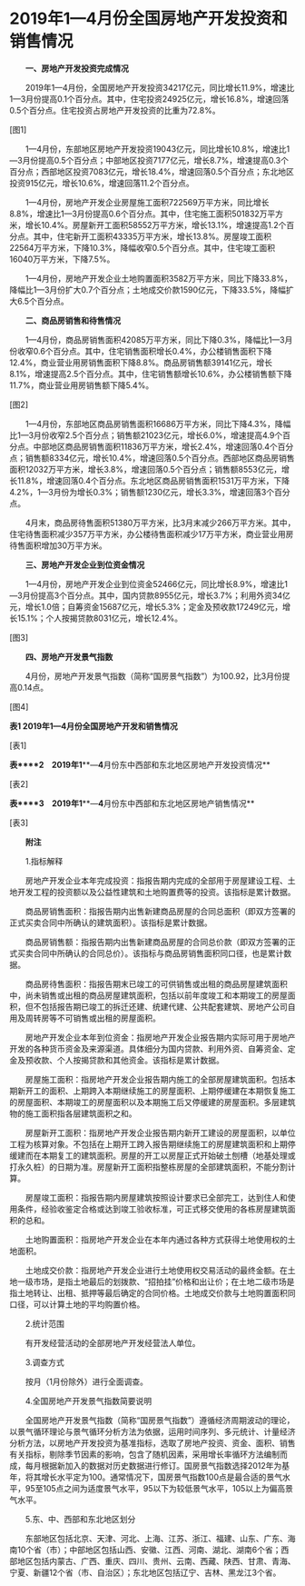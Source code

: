 # 2019年1—4月份全国房地产开发投资和销售情况

　　**一、房地产开发投资完成情况**

　　2019年1—4月份，全国房地产开发投资34217亿元，同比增长11.9%，增速比1—3月份提高0.1个百分点。其中，住宅投资24925亿元，增长16.8%，增速回落0.5个百分点。住宅投资占房地产开发投资的比重为72.8%。

\[图1\]

　　1—4月份，东部地区房地产开发投资19043亿元，同比增长10.8%，增速比1—3月份提高0.5个百分点；中部地区投资7177亿元，增长8.7%，增速提高0.3个百分点；西部地区投资7083亿元，增长18.4%，增速回落0.5个百分点；东北地区投资915亿元，增长10.6%，增速回落11.2个百分点。

　　1—4月份，房地产开发企业房屋施工面积722569万平方米，同比增长8.8%，增速比1—3月份提高0.6个百分点。其中，住宅施工面积501832万平方米，增长10.4%。房屋新开工面积58552万平方米，增长13.1%，增速提高1.2个百分点。其中，住宅新开工面积43335万平方米，增长13.8%。房屋竣工面积22564万平方米，下降10.3%，降幅收窄0.5个百分点。其中，住宅竣工面积16040万平方米，下降7.5%。

　　1—4月份，房地产开发企业土地购置面积3582万平方米，同比下降33.8%，降幅比1—3月份扩大0.7个百分点；土地成交价款1590亿元，下降33.5%，降幅扩大6.5个百分点。

　　**二、商品房销售和待售情况**

　　1—4月份，商品房销售面积42085万平方米，同比下降0.3%，降幅比1—3月份收窄0.6个百分点。其中，住宅销售面积增长0.4%，办公楼销售面积下降12.4%，商业营业用房销售面积下降8.8%。商品房销售额39141亿元，增长8.1%，增速提高2.5个百分点。其中，住宅销售额增长10.6%，办公楼销售额下降11.7%，商业营业用房销售额下降5.4%。

\[图2\]

　　1—4月份，东部地区商品房销售面积16686万平方米，同比下降4.3%，降幅比1—3月份收窄2.5个百分点；销售额21023亿元，增长6.0%，增速提高4.9个百分点。中部地区商品房销售面积11836万平方米，增长2.4%，增速回落0.4个百分点；销售额8334亿元，增长10.4%，增速回落0.5个百分点。西部地区商品房销售面积12032万平方米，增长3.8%，增速回落0.5个百分点；销售额8553亿元，增长11.8%，增速回落0.4个百分点。东北地区商品房销售面积1531万平方米，下降4.2%，1—3月份为增长0.3%；销售额1230亿元，增长3.3%，增速回落3个百分点。

　　4月末，商品房待售面积51380万平方米，比3月末减少266万平方米。其中，住宅待售面积减少357万平方米，办公楼待售面积减少17万平方米，商业营业用房待售面积增加30万平方米。

　　**三、房地产开发企业到位资金情况**

　　1—4月份，房地产开发企业到位资金52466亿元，同比增长8.9%，增速比1—3月份提高3个百分点。其中，国内贷款8955亿元，增长3.7%；利用外资34亿元，增长1.0倍；自筹资金15687亿元，增长5.3%；定金及预收款17249亿元，增长15.1%；个人按揭贷款8031亿元，增长12.4%。

\[图3\]

　　**四、房地产开发景气指数**

　　4月份，房地产开发景气指数（简称“国房景气指数”）为100.92，比3月份提高0.14点。

\[图4\]

**表****1 2019****年****1****—****4****月份全国房地产开发和销售情况**

\[表1\]

**表****2**　**2019****年****1****—****4****月份东中西部和东北地区房地产开发投资情况**

\[表2\]

**表****3**　**2019****年****1****—****4****月份东中西部和东北地区房地产销售情况**

\[表3\]

　　**附注**

　　1.指标解释

　　房地产开发企业本年完成投资：指报告期内完成的全部用于房屋建设工程、土地开发工程的投资额以及公益性建筑和土地购置费等的投资。该指标是累计数据。

　　商品房销售面积：指报告期内出售新建商品房屋的合同总面积（即双方签署的正式买卖合同中所确认的建筑面积）。该指标是累计数据。

　　商品房销售额：指报告期内出售新建商品房屋的合同总价款（即双方签署的正式买卖合同中所确认的合同总价）。该指标与商品房销售面积同口径，也是累计数据。

　　商品房待售面积：指报告期末已竣工的可供销售或出租的商品房屋建筑面积中，尚未销售或出租的商品房屋建筑面积，包括以前年度竣工和本期竣工的房屋面积，但不包括报告期已竣工的拆迁还建、统建代建、公共配套建筑、房地产公司自用及周转房等不可销售或出租的房屋面积。

　　房地产开发企业本年到位资金：指房地产开发企业报告期内实际可用于房地产开发的各种货币资金及来源渠道。具体细分为国内贷款、利用外资、自筹资金、定金及预收款、个人按揭贷款和其他资金。该指标是累计数据。

　　房屋施工面积：指房地产开发企业报告期内施工的全部房屋建筑面积。包括本期新开工的面积、上期跨入本期继续施工的房屋面积、上期停缓建在本期恢复施工的房屋面积、本期竣工的房屋面积以及本期施工后又停缓建的房屋面积。多层建筑物的施工面积指各层建筑面积之和。

　　房屋新开工面积：指房地产开发企业报告期内新开工建设的房屋面积，以单位工程为核算对象。不包括在上期开工跨入报告期继续施工的房屋建筑面积和上期停缓建而在本期复工的建筑面积。房屋的开工以房屋正式开始破土刨槽（地基处理或打永久桩）的日期为准。房屋新开工面积指整栋房屋的全部建筑面积，不能分割计算。

　　房屋竣工面积：指报告期内房屋建筑按照设计要求已全部完工，达到住人和使用条件，经验收鉴定合格或达到竣工验收标准，可正式移交使用的各栋房屋建筑面积的总和。

　　土地购置面积：指房地产开发企业在本年内通过各种方式获得土地使用权的土地面积。

　　土地成交价款：指房地产开发企业进行土地使用权交易活动的最终金额。在土地一级市场，是指土地最后的划拨款、“招拍挂”价格和出让价；在土地二级市场是指土地转让、出租、抵押等最后确定的合同价格。土地成交价款与土地购置面积同口径，可以计算土地的平均购置价格。

　　2.统计范围

　　有开发经营活动的全部房地产开发经营法人单位。

　　3.调查方式

　　按月（1月份除外）进行全面调查。

　　4.全国房地产开发景气指数简要说明

　　全国房地产开发景气指数（简称“国房景气指数”）遵循经济周期波动的理论，以景气循环理论与景气循环分析方法为依据，运用时间序列、多元统计、计量经济分析方法，以房地产开发投资为基准指标，选取了房地产投资、资金、面积、销售有关指标，剔除季节因素的影响，包含了随机因素，采用增长率循环方法编制而成，每月根据新加入的数据对历史数据进行修订。国房景气指数选择2012年为基年，将其增长水平定为100。通常情况下，国房景气指数100点是最合适的景气水平，95至105点之间为适度景气水平，95以下为较低景气水平，105以上为偏高景气水平。

　　5.东、中、西部和东北地区划分

　　东部地区包括北京、天津、河北、上海、江苏、浙江、福建、山东、广东、海南10个省（市）；中部地区包括山西、安徽、江西、河南、湖北、湖南6个省；西部地区包括内蒙古、广西、重庆、四川、贵州、云南、西藏、陕西、甘肃、青海、宁夏、新疆12个省（市、自治区）；东北地区包括辽宁、吉林、黑龙江3个省。